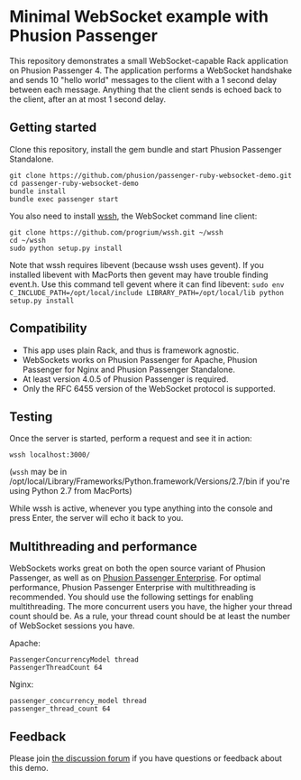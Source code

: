 # Minimal WebSocket example with Phusion Passenger

This repository demonstrates a small WebSocket-capable Rack application on Phusion Passenger 4. The application performs a WebSocket handshake and sends 10 "hello world" messages to the client with a 1 second delay between each message. Anything that the client sends is echoed back to the client, after an at most 1 second delay.

## Getting started

Clone this repository, install the gem bundle and start Phusion Passenger Standalone.

    git clone https://github.com/phusion/passenger-ruby-websocket-demo.git
    cd passenger-ruby-websocket-demo
    bundle install
    bundle exec passenger start

You also need to install [wssh](https://github.com/progrium/wssh), the WebSocket command line client:

    git clone https://github.com/progrium/wssh.git ~/wssh
    cd ~/wssh
    sudo python setup.py install

Note that wssh requires libevent (because wssh uses gevent). If you installed libevent with MacPorts then gevent may have trouble finding event.h. Use this command tell gevent where it can find libevent: `sudo env C_INCLUDE_PATH=/opt/local/include LIBRARY_PATH=/opt/local/lib python setup.py install`

## Compatibility

 * This app uses plain Rack, and thus is framework agnostic.
 * WebSockets works on Phusion Passenger for Apache, Phusion Passenger for Nginx and Phusion Passenger Standalone.
 * At least version 4.0.5 of Phusion Passenger is required.
 * Only the RFC 6455 version of the WebSocket protocol is supported.

## Testing

Once the server is started, perform a request and see it in action:

    wssh localhost:3000/

(`wssh` may be in /opt/local/Library/Frameworks/Python.framework/Versions/2.7/bin if you're using Python 2.7 from MacPorts)

While wssh is active, whenever you type anything into the console and press Enter, the server will echo it back to you.

## Multithreading and performance

WebSockets works great on both the open source variant of Phusion Passenger, as well as on [Phusion Passenger Enterprise](https://www.phusionpassenger.com/). For optimal performance, Phusion Passenger Enterprise with multithreading is recommended. You should use the following settings for enabling multithreading. The more concurrent users you have, the higher your thread count should be. As a rule, your thread count should be at least the number of WebSocket sessions you have.

Apache:

    PassengerConcurrencyModel thread
    PassengerThreadCount 64

Nginx:

    passenger_concurrency_model thread
    passenger_thread_count 64

## Feedback

Please join [the discussion forum](http://groups.google.com/group/phusion-passenger) if you have questions or feedback about this demo.
